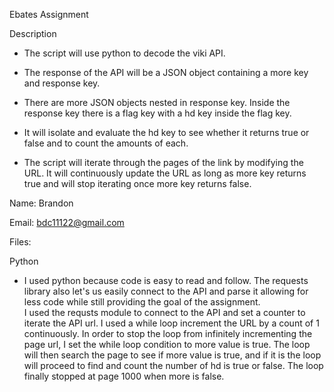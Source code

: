 Ebates Assignment

Description

- The script will use python to decode the viki API.

- The response of the API will be a JSON object containing a more key and response key. 

- There are more JSON objects nested in response key. Inside the response key there is a flag key with a hd key inside the flag key.

- It will isolate and evaluate the hd key to see whether it returns true or false and to count the amounts of each.

- The script will iterate through the pages of the link by modifying the URL. It will continuously update the URL as long as more key returns true and will stop iterating once more key returns false. 


Name: Brandon 

Email: bdc11122@gmail.com

Files:


Python

- I used python because code is easy to read and follow. The requests library also let's us easily connect to the API and parse it allowing for less code while still providing the goal of the assignment.  
I used the requsts module to connect to the API and set a counter to iterate the API url. I used a while loop increment the URL by a count of 1 continuously. In order to stop the loop from infinitely incrementing the page url, I set the while loop condition to more value is true. The loop will then search the page to see if more value is true, and if it is the loop will proceed to find and count the number of hd is true or false. The loop finally stopped at page 1000 when more is false.
